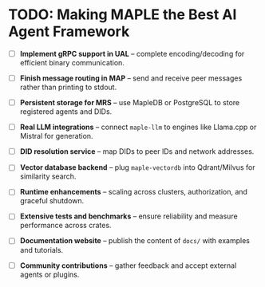 # TODO: Making MAPLE the Best AI Agent Framework

- [ ] **Implement gRPC support in UAL** – complete encoding/decoding for efficient binary communication.
- [ ] **Finish message routing in MAP** – send and receive peer messages rather than printing to stdout.
- [ ] **Persistent storage for MRS** – use MapleDB or PostgreSQL to store registered agents and DIDs.
- [ ] **Real LLM integrations** – connect `maple-llm` to engines like Llama.cpp or Mistral for generation.
- [ ] **DID resolution service** – map DIDs to peer IDs and network addresses.
- [ ] **Vector database backend** – plug `maple-vectordb` into Qdrant/Milvus for similarity search.
- [ ] **Runtime enhancements** – scaling across clusters, authorization, and graceful shutdown.
- [ ] **Extensive tests and benchmarks** – ensure reliability and measure performance across crates.
- [ ] **Documentation website** – publish the content of `docs/` with examples and tutorials.
- [ ] **Community contributions** – gather feedback and accept external agents or plugins.


